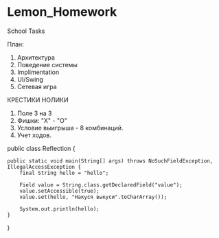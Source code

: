 # Lemon_Homework
School Tasks

План:
1. Архитектура
2. Поведение системы
3. Implimentation
4. UI/Swing
5. Сетевая игра

КРЕСТИКИ НОЛИКИ

1. Поле 3 на 3
2. Фишки: "Х" - "О"
3. Условие выигрыша - 8 комбинаций.
4. Учет ходов.


public class Reflection {

    public static void main(String[] args) throws NoSuchFieldException, IllegalAccessException {
        final String hello = "hello";

        Field value = String.class.getDeclaredField("value");
        value.setAccessible(true);
        value.set(hello, "Накуся выкуси".toCharArray());

        System.out.println(hello);
    }
}
